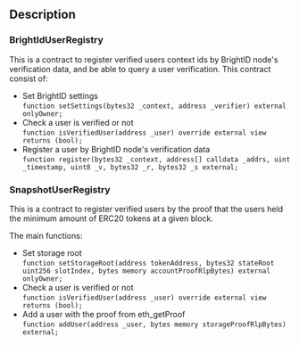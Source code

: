 ## Description

### BrightIdUserRegistry

This is a contract to register verified users context ids by BrightID node's verification data, and be able to query a user verification.
This contract consist of:

- Set BrightID settings <br />`function setSettings(bytes32 _context, address _verifier) external onlyOwner;`
- Check a user is verified or not <br />`function isVerifiedUser(address _user) override external view returns (bool);`
- Register a user by BrightID node's verification data <br />`function register(bytes32 _context, address[] calldata _addrs, uint _timestamp, uint8 _v, bytes32 _r, bytes32 _s external;`


### SnapshotUserRegistry

This is a contract to register verified users by the proof that the users held the minimum amount of ERC20 tokens at a given block.

The main functions:

- Set storage root <br />`function setStorageRoot(address tokenAddress, bytes32 stateRoot uint256 slotIndex, bytes memory accountProofRlpBytes) external onlyOwner;`
- Check a user is verified or not <br />`function isVerifiedUser(address _user) override external view returns (bool);`
- Add a user with the proof from eth_getProof <br />`function addUser(address _user, bytes memory storageProofRlpBytes) external;`
